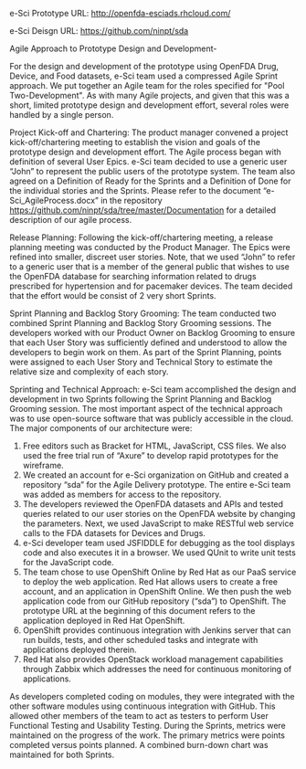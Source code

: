 e-Sci Prototype URL: http://openfda-esciads.rhcloud.com/

e-Sci Deisgn URL: https://github.com/ninpt/sda


Agile Approach to Prototype Design and Development-

For the design and development of the prototype using OpenFDA Drug, Device, and Food datasets, e-Sci team used a compressed Agile Sprint approach.  We put together an Agile team for the roles specified for "Pool Two-Development". As with many Agile projects, and given that this was a short, limited prototype design and development effort, several roles were handled by a single person.  

Project Kick-off and Chartering:  The product manager convened a project kick-off/chartering meeting to establish the vision and goals of the prototype design and development effort. The Agile process began with definition of several User Epics.  e-Sci team decided to use a generic user “John” to represent the public users of the prototype system. The team also agreed on a Definition of Ready for the Sprints and a Definition of Done for the individual stories and the Sprints.  Please refer to the document “e-Sci_AgileProcess.docx” in the repository https://github.com/ninpt/sda/tree/master/Documentation for a detailed description of our agile process.

Release Planning: Following the kick-off/chartering meeting, a release planning meeting was conducted by the Product Manager. The Epics were refined into smaller, discreet user stories.  Note, that we used “John” to refer to a generic user that is a member of the general public that wishes to use the OpenFDA database for searching information related to drugs prescribed for hypertension and for pacemaker devices.  The team decided that the effort would be consist of 2 very short Sprints.

Sprint Planning and Backlog Story Grooming:  The team conducted two combined Sprint Planning and Backlog Story Grooming sessions.  The developers worked with our Product Owner on Backlog Grooming to ensure that each User Story was sufficiently defined and understood to allow the developers to begin work on them.  As part of the Sprint Planning, points were assigned to each User Story and Technical Story to estimate the relative size and complexity of each story.

Sprinting and Technical Approach:  e-Sci team accomplished the design and development in two Sprints following the Sprint Planning and Backlog Grooming session.  The most important aspect of the technical approach was to use open-source software that was publicly accessible in the cloud. The major components of our architecture were:
1)	Free editors such as Bracket for HTML, JavaScript, CSS files. We also used the free trial run of “Axure” to develop rapid prototypes for the wireframe.
2)	We created an account for e-Sci organization on GitHub and created a repository “sda” for the Agile Delivery prototype. The entire e-Sci team was added as members for access to the repository.
3)	The developers reviewed the OpenFDA datasets and APIs and tested queries related to our user stories on the OpenFDA website by changing the parameters. Next, we used JavaScript to make RESTful web service calls to the FDA datasets for Devices and Drugs.
4)	e-Sci developer team used JSFIDDLE for debugging as the tool displays code and also executes it in a browser. We used QUnit to write unit tests for the JavaScript code.
5)	The team chose to use OpenShift Online by Red Hat as our PaaS service to deploy the web application. Red Hat allows users to create a free account, and an application in OpenShift Online. We then push the web application code from our GitHub repository (“sda”) to OpenShift. The prototype URL at the beginning of this document refers to the application deployed in Red Hat OpenShift.
6)	OpenShift provides continuous integration with Jenkins server that can run builds, tests, and other scheduled tasks and integrate with applications deployed therein.
7)	Red Hat also provides OpenStack workload management capabilities through Zabbix which addresses the need for continuous monitoring of applications.

As developers completed coding on modules, they were integrated with the other software modules using continuous integration with GitHub.  This allowed other members of the team to act as testers to perform User Functional Testing and Usability Testing.
During the Sprints, metrics were maintained on the progress of the work.  The primary metrics were points completed versus points planned.  A combined burn-down chart was maintained for both Sprints.